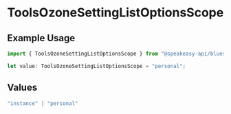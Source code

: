# ToolsOzoneSettingListOptionsScope

## Example Usage

```typescript
import { ToolsOzoneSettingListOptionsScope } from "@speakeasy-api/bluesky/models/operations";

let value: ToolsOzoneSettingListOptionsScope = "personal";
```

## Values

```typescript
"instance" | "personal"
```